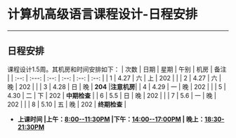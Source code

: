# 计算机高级语言课程设计-日程安排
---
## 日程安排
课程设计1.5周。其机房和时间安排如下：
|  次数  |  日期   |  星期  |  午别  |  机房  |  备注  |
| :--: | :---: | :--: | :--: | :--: | :--: |
|  1   | 4.27  |  六   |  上   | 202  |      |
|  2   | 4.27  |  六   |  晚   | 202  |      |
|  3   | 4.28  |  日   |  晚   | **204**  |**注意机房**|
|  4   | 4.29  |  一   |  晚   | 202  |  |
|  5   | 4.30  |  二   |  下   |  202 |  **中期检查** |
|  6   | 5.5   |  日   |  晚   | 202 |      |
|  7   | 5.6   |  一   |  晚   | 202  |      |
|  8   | 5.10  |  五   |  晚   | 202  | **终期检查** |
- **上课时间 |上午：<u>8:00--11:30PM</u>  |下午：<u>14:00--17:00PM</u>  | 晚上：<u>18:30-21:30PM</u>**
